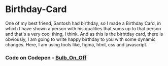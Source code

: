 # Birthday-Card

One of my best friend, Santosh had birthday, so I made a Birthday Card, in which I have shown a person with his qualities that sums up to that person and that's a very cool thing, I think. And as this is the birhtday card, there is obviously, I am going to write happy birthday to you with some dynamic changes. Here, I am using tools like, figma, html, css and javascript.

### Code on Codepen - [Bulb_On_Off](https://codepen.io/shekhar4nov/pen/BaLgGgB?editors=0010)
